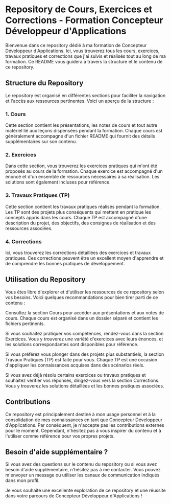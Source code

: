 # Repository de Cours, Exercices et Corrections - Formation Concepteur Développeur d'Applications
Bienvenue dans ce repository dédié à ma formation de Concepteur Développeur d'Applications. Ici, vous trouverez tous les cours, exercices, travaux pratiques et corrections que j'ai suivis et réalisés tout au long de ma formation. Ce README vous guidera à travers la structure et le contenu de ce repository.

## Structure du Repository
Le repository est organisé en différentes sections pour faciliter la navigation et l'accès aux ressources pertinentes. Voici un aperçu de la structure :

### 1. Cours
Cette section contient les présentations, les notes de cours et tout autre matériel lié aux leçons dispensées pendant la formation. Chaque cours est généralement accompagné d'un fichier README qui fournit des détails supplémentaires sur son contenu.

### 2. Exercices
Dans cette section, vous trouverez les exercices pratiques qui m'ont été proposés au cours de la formation. Chaque exercice est accompagné d'un énoncé et d'un ensemble de ressources nécessaires à sa réalisation. Les solutions sont également incluses pour référence.

### 3. Travaux Pratiques (TP)
Cette section contient les travaux pratiques réalisés pendant la formation. Les TP sont des projets plus conséquents qui mettent en pratique les concepts appris dans les cours. Chaque TP est accompagné d'une description du projet, des objectifs, des consignes de réalisation et des ressources associées.

### 4. Corrections
Ici, vous trouverez les corrections détaillées des exercices et travaux pratiques. Ces corrections peuvent être un excellent moyen d'apprendre et de comprendre les bonnes pratiques de développement.

## Utilisation du Repository
Vous êtes libre d'explorer et d'utiliser les ressources de ce repository selon vos besoins. Voici quelques recommandations pour bien tirer parti de ce contenu :

Consultez la section Cours pour accéder aux présentations et aux notes de cours. Chaque cours est organisé dans un dossier séparé et contient les fichiers pertinents.

Si vous souhaitez pratiquer vos compétences, rendez-vous dans la section Exercices. Vous y trouverez une variété d'exercices avec leurs énoncés, et les solutions correspondantes sont disponibles pour référence.

Si vous préférez vous plonger dans des projets plus substantiels, la section Travaux Pratiques (TP) est faite pour vous. Chaque TP est une occasion d'appliquer les connaissances acquises dans des scénarios réels.

Si vous avez déjà résolu certains exercices ou travaux pratiques et souhaitez vérifier vos réponses, dirigez-vous vers la section Corrections. Vous y trouverez les solutions détaillées et les bonnes pratiques associées.

## Contributions
Ce repository est principalement destiné à mon usage personnel et à la consolidation de mes connaissances en tant que Concepteur Développeur d'Applications. Par conséquent, je n'accepte pas les contributions externes pour le moment. Cependant, n'hésitez pas à vous inspirer du contenu et à l'utiliser comme référence pour vos propres projets.

## Besoin d'aide supplémentaire ?
Si vous avez des questions sur le contenu du repository ou si vous avez besoin d'aide supplémentaire, n'hésitez pas à me contacter. Vous pouvez m'envoyer un message ou utiliser les canaux de communication indiqués dans mon profil.

Je vous souhaite une excellente exploration de ce repository et une réussite dans votre parcours de Concepteur Développeur d'Applications !